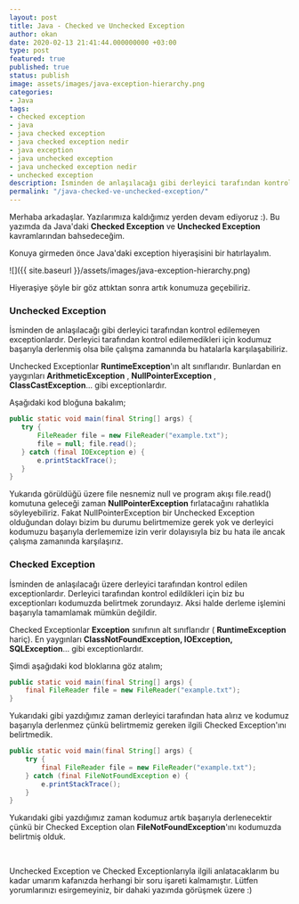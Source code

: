 ```yaml
---
layout: post
title: Java - Checked ve Unchecked Exception
author: okan
date: 2020-02-13 21:41:44.000000000 +03:00
type: post
featured: true
published: true
status: publish
image: assets/images/java-exception-hierarchy.png
categories:
- Java
tags:
- checked exception
- java
- java checked exception
- java checked exception nedir
- java exception
- java unchecked exception
- java unchecked exception nedir
- unchecked exception
description: İsminden de anlaşılacağı gibi derleyici tarafından kontrol edilemeyen exceptionlardır. Unchecked Exceptionlar RuntimeException‘ın alt sınıflarıdır.
permalink: "/java-checked-ve-unchecked-exception/"
---
```

Merhaba arkadaşlar. Yazılarımıza kaldığımız yerden devam ediyoruz :). Bu yazımda da Java'daki **Checked Exception** ve **Unchecked Exception** kavramlarından bahsedeceğim.

Konuya girmeden önce Java'daki exception hiyeraşisini bir hatırlayalım.

![]({{ site.baseurl }}/assets/images/java-exception-hierarchy.png)

Hiyeraşiye şöyle bir göz attıktan sonra artık konumuza geçebiliriz.

### Unchecked Exception

İsminden de anlaşılacağı gibi derleyici tarafından kontrol edilemeyen exceptionlardır. Derleyici tarafından kontrol edilemedikleri için kodumuz başarıyla derlenmiş olsa bile çalışma zamanında bu hatalarla karşılaşabiliriz.

Unchecked Exceptionlar **RuntimeException**'ın alt sınıflarıdır. Bunlardan en yaygınları **ArithmeticException** , **NullPointerException** , **ClassCastException**... gibi exceptionlardır.

Aşağıdaki kod bloğuna bakalım;

```java
public static void main(final String[] args) { 
   try { 
       FileReader file = new FileReader("example.txt"); 
       file = null; file.read(); 
   } catch (final IOException e) { 
       e.printStackTrace(); 
   } 
}
```

Yukarıda görüldüğü üzere file nesnemiz null ve program akışı file.read()&nbsp; komutuna geleceği zaman **NullPointerException** fırlatacağını rahatlıkla söyleyebiliriz. Fakat NullPointerException bir Unchecked Exception olduğundan dolayı bizim bu durumu belirtmemize gerek yok ve derleyici kodumuzu başarıyla derlememize izin verir dolayısıyla biz bu hata ile ancak çalışma zamanında karşılaşırız.

### Checked Exception

İsminden de anlaşılacağı üzere derleyici tarafından kontrol edilen exceptionlardır. Derleyici tarafından kontrol edildikleri için biz bu exceptionları kodumuzda belirtmek zorundayız. Aksi halde derleme işlemini başarıyla tamamlamak mümkün değildir.

Checked Exceptionlar **Exception** sınıfının alt sınıflarıdır ( **RuntimeException** hariç). En yaygınları **ClassNotFoundException, IOException, SQLException**... gibi exceptionlardır.

Şimdi aşağıdaki kod bloklarına göz atalım;

```java
public static void main(final String[] args) { 
    final FileReader file = new FileReader("example.txt"); 
}
```

Yukarıdaki gibi yazdığımız zaman derleyici tarafından hata alırız ve kodumuz başarıyla derlenmez çünkü belirtmemiz gereken ilgili Checked Exception'ını belirtmedik.

```java
public static void main(final String[] args) { 
    try { 
        final FileReader file = new FileReader("example.txt"); 
    } catch (final FileNotFoundException e) { 
        e.printStackTrace(); 
    } 
}
```

Yukarıdaki gibi yazdığımız zaman kodumuz artık başarıyla derlenecektir çünkü bir Checked Exception olan **FileNotFoundException**'ını kodumuzda belirtmiş olduk.

&nbsp;

Unchecked Exception ve Checked Exceptionlarıyla ilgili anlatacaklarım bu kadar umarım kafanızda herhangi bir soru işareti kalmamıştır. Lütfen yorumlarınızı esirgemeyiniz, bir dahaki yazımda görüşmek üzere :)

&nbsp;

&nbsp;

&nbsp;

